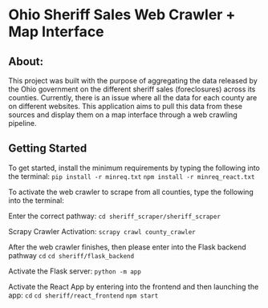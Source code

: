 # Ohio Sheriff Sales Web Crawler + Map Interface

## About:

This project was built with the purpose of aggregating the data released by the Ohio government on the different sheriff sales (foreclosures) across its counties. Currently, there is an issue where all the data for each county are on different websites. This application aims to pull this data from these sources and display them on a map interface through a web crawling pipeline. 

## Getting Started

To get started, install the minimum requirements by typing the following into the terminal:
`pip install -r minreq.txt`
`npm install -r minreq_react.txt`

To activate the web crawler to scrape from all counties, type the following into the terminal:

Enter the correct pathway:
`cd sheriff_scraper/sheriff_scraper`

Scrapy Crawler Activation:
`scrapy crawl county_crawler`

After the web crawler finishes, then please enter into the Flask backend pathway
`cd`
`cd sheriff/flask_backend`

Activate the Flask server:
`python -m app`

Activate the React App by entering into the frontend and then launching the app:
`cd`
`cd sheriff/react_frontend`
`npm start`